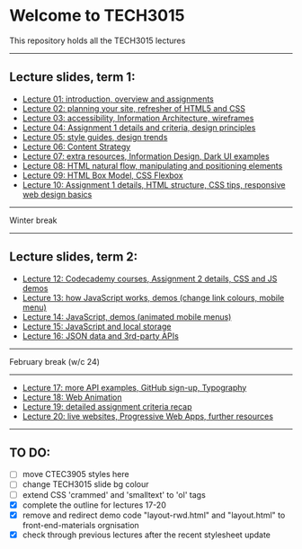 # Welcome to TECH3015

This repository holds all the TECH3015 lectures

<!-- ## Module Documents

- [Module Handbook](https://TECH3015.github.io/lectures/module-handbook.html)
- [Coursework 1 Specification](https://TECH3015.github.io/lectures/coursework-01.html)
- [Coursework 2 Specification](https://TECH3015.github.io/lectures/coursework-02.html)
-->

---

## Lecture slides, term 1:

- [Lecture 01: introduction, overview and assignments](https://TECH3015.github.io/presents?lecture-01)
- [Lecture 02: planning your site, refresher of HTML5 and CSS](https://TECH3015.github.io/presents?lecture-02)
- [Lecture 03: accessibility, Information Architecture, wireframes](https://TECH3015.github.io/presents?lecture-03)
- [Lecture 04: Assignment 1 details and criteria, design principles](https://TECH3015.github.io/presents?lecture-04)
- [Lecture 05: style guides, design trends](https://TECH3015.github.io/presents?lecture-05)
- [Lecture 06: Content Strategy](https://TECH3015.github.io/presents?lecture-06)
- [Lecture 07: extra resources, Information Design, Dark UI examples](https://TECH3015.github.io/presents?lecture-07)
- [Lecture 08: HTML natural flow, manipulating and positioning elements](https:/TECH3015.github.io/presents?lecture-08)
- [Lecture 09: HTML Box Model, CSS Flexbox](https://TECH3015.github.io/presents?lecture-09)
- [Lecture 10: Assignment 1 details, HTML structure, CSS tips, responsive web design basics](https://TECH3015.github.io/presents?lecture-10)

---

Winter break

---

## Lecture slides, term 2:

- [Lecture 12: Codecademy courses, Assignment 2 details, CSS and JS demos](https:/TECH3015.github.io/presents?lecture-12)
- [Lecture 13: how JavaScript works, demos (change link colours, mobile menu)](https:/TECH3015.github.io/presents?lecture-13)
- [Lecture 14: JavaScript, demos (animated mobile menus)](https://TECH3015.github.io/presents?lecture-14)
- [Lecture 15: JavaScript and local storage](https://TECH3015.github.io/presents?lecture-15)
- [Lecture 16: JSON data and 3rd-party APIs](https://TECH3015.github.io/presents?lecture-16)

---

February break (w/c 24)

---

- [Lecture 17: more API examples, GitHub sign-up, Typography](https://TECH3015.github.io/presents?lecture-17)
- [Lecture 18: Web Animation](https://TECH3015.github.io/presents?lecture-18)
- [Lecture 19: detailed assignment criteria recap](https://TECH3015.github.io/presents?lecture-19)
- [Lecture 20: live websites, Progressive Web Apps, further resources](https://TECH3015.github.io/presents?lecture-20)

<!--
NOT COVERED: bad UI, PWAs, html templates, console methods, databases/pouch
See: us/dmu/webtech-learning-materials/TECH-thom-dave-lectures-2018-19/TECH3015-Wk4-Databases-1.pptx - TECH3015-Wk4-Database-2.pptx
-->
 
---

## TO DO:

- [ ] move CTEC3905 styles here 
- [ ] change TECH3015 slide bg colour
- [ ] extend CSS 'crammed' and 'smalltext' to 'ol' tags
- [x] complete the outline for lectures 17-20
- [x] remove and redirect demo code "layout-rwd.html" and "layout.html" to front-end-materials orgnisation
- [x] check through previous lectures after the recent stylesheet update